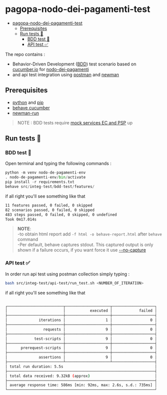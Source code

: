 # pagopa-nodo-dei-pagamenti-test

- [pagopa-nodo-dei-pagamenti-test](#pagopa-nodo-dei-pagamenti-test)
  - [Prerequisites](#prerequisites)
  - [Run tests 🧪](#run-tests-)
    - [BDD test 🥒](#bdd-test-)
    - [API test ✅](#api-test-)


The repo contains : 
-  Behavior-Driven Development ([BDD](https://cucumber.io/docs/bdd/)) test scenario based 
  on [cucumber.io](https://cucumber.io/) for [nodo-dei-pagamenti](https://github.com/pagopa/pagopa-nodo4-nodo-dei-pagamenti)
- and api test integration using [postman](https://www.postman.com/) and [newman](https://www.npmjs.com/package/newman-run)

## Prerequisites 
- [python](https://www.python.org/) and [pip](https://pip.pypa.io/en/stable/installation/)
- [behave cucumber](https://cucumber.io/docs/installation/python/)
- [newman-run](https://www.npmjs.com/package/newman-run)
  
>NOTE : BDD tests require [mock services EC and PSP](https://github.com/pagopa/pagopa-mock-ec) up

## Run tests 🧪

### BDD test 🥒

Open terminal and typing the following commands : 

```py
python -m venv nodo-de-pagamenti-env
. nodo-de-pagamenti-env/bin/activate
pip install -r requirements.txt
behave src/integ-test/bdd-test/features/
```

if all right you'll see something like that 

```sh
11 features passed, 0 failed, 0 skipped
82 scenarios passed, 0 failed, 0 skipped
483 steps passed, 0 failed, 0 skipped, 0 undefined
Took 0m17.014s
```

>**NOTE**:\
-to obtain html report add `-f html -o behave-report.html` after `behave` command \
-Per default, behave captures stdout. This captured output is only shown if a failure occurs, if you want force it use [--no-capture](https://behave.readthedocs.io/en/stable/behave.html#cmdoption-no-capture) 

### API test ✅

In order run api test using postman collection simply typing : 

```sh
bash src/integ-test/api-test/run_test.sh <NUMBER_OF_ITERATION>
```

if all right you'll see something like that 


```sh

┌─────────────────────────┬────────────────────┬───────────────────┐
│                         │           executed │            failed │
├─────────────────────────┼────────────────────┼───────────────────┤
│              iterations │                  1 │                 0 │
├─────────────────────────┼────────────────────┼───────────────────┤
│                requests │                  9 │                 0 │
├─────────────────────────┼────────────────────┼───────────────────┤
│            test-scripts │                  9 │                 0 │
├─────────────────────────┼────────────────────┼───────────────────┤
│      prerequest-scripts │                  9 │                 0 │
├─────────────────────────┼────────────────────┼───────────────────┤
│              assertions │                  9 │                 0 │
├─────────────────────────┴────────────────────┴───────────────────┤
│ total run duration: 5.5s                                         │
├──────────────────────────────────────────────────────────────────┤
│ total data received: 9.32kB (approx)                             │
├──────────────────────────────────────────────────────────────────┤
│ average response time: 586ms [min: 92ms, max: 2.6s, s.d.: 735ms] │
└──────────────────────────────────────────────────────────────────┘
```



